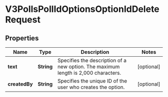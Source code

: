 

# V3PollsPollIdOptionsOptionIdDeleteRequest


## Properties

| Name | Type | Description | Notes |
|------------ | ------------- | ------------- | -------------|
|**text** | **String** | Specifies the description of a new option. The maximum length is 2,000 characters. |  [optional] |
|**createdBy** | **String** | Specifies the unique ID of the user who creates the option. |  [optional] |



